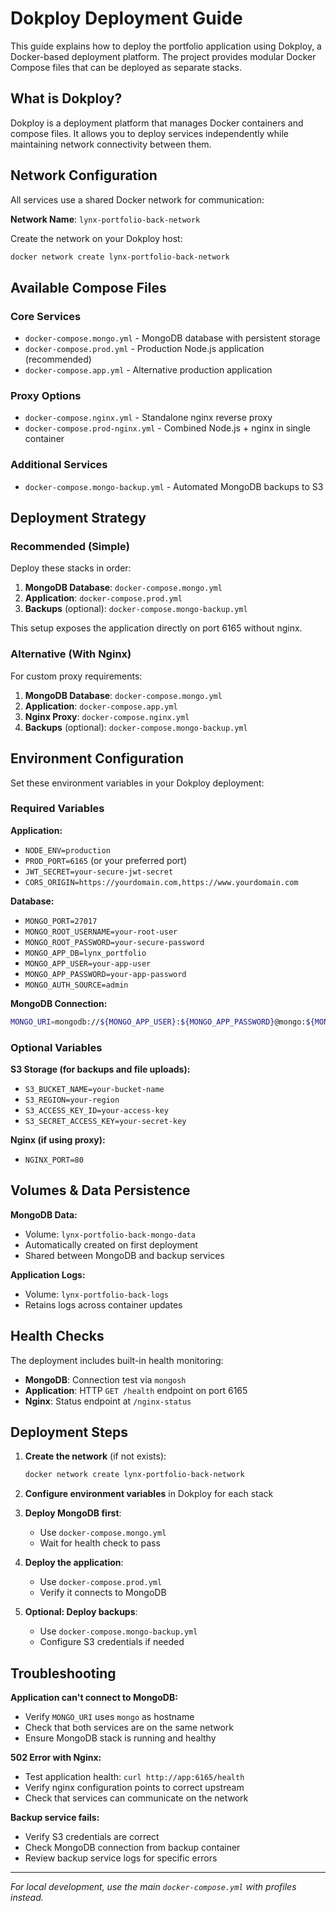 # Dokploy Deployment Guide

This guide explains how to deploy the portfolio application using Dokploy, a Docker-based deployment platform. The project provides modular Docker Compose files that can be deployed as separate stacks.

## What is Dokploy?

Dokploy is a deployment platform that manages Docker containers and compose files. It allows you to deploy services independently while maintaining network connectivity between them.

## Network Configuration

All services use a shared Docker network for communication:

**Network Name**: `lynx-portfolio-back-network`

Create the network on your Dokploy host:

```bash
docker network create lynx-portfolio-back-network
```

## Available Compose Files

### Core Services
- `docker-compose.mongo.yml` - MongoDB database with persistent storage
- `docker-compose.prod.yml` - Production Node.js application (recommended)
- `docker-compose.app.yml` - Alternative production application

### Proxy Options
- `docker-compose.nginx.yml` - Standalone nginx reverse proxy
- `docker-compose.prod-nginx.yml` - Combined Node.js + nginx in single container

### Additional Services
- `docker-compose.mongo-backup.yml` - Automated MongoDB backups to S3

## Deployment Strategy

### Recommended (Simple)

Deploy these stacks in order:

1. **MongoDB Database**: `docker-compose.mongo.yml`
2. **Application**: `docker-compose.prod.yml` 
3. **Backups** (optional): `docker-compose.mongo-backup.yml`

This setup exposes the application directly on port 6165 without nginx.

### Alternative (With Nginx)

For custom proxy requirements:

1. **MongoDB Database**: `docker-compose.mongo.yml`
2. **Application**: `docker-compose.app.yml`
3. **Nginx Proxy**: `docker-compose.nginx.yml`
4. **Backups** (optional): `docker-compose.mongo-backup.yml`

## Environment Configuration

Set these environment variables in your Dokploy deployment:

### Required Variables

**Application:**

- `NODE_ENV=production`
- `PROD_PORT=6165` (or your preferred port)
- `JWT_SECRET=your-secure-jwt-secret`
- `CORS_ORIGIN=https://yourdomain.com,https://www.yourdomain.com`

**Database:**

- `MONGO_PORT=27017`
- `MONGO_ROOT_USERNAME=your-root-user`
- `MONGO_ROOT_PASSWORD=your-secure-password`
- `MONGO_APP_DB=lynx_portfolio`
- `MONGO_APP_USER=your-app-user`
- `MONGO_APP_PASSWORD=your-app-password`
- `MONGO_AUTH_SOURCE=admin`

**MongoDB Connection:**

```bash
MONGO_URI=mongodb://${MONGO_APP_USER}:${MONGO_APP_PASSWORD}@mongo:${MONGO_PORT}/${MONGO_APP_DB}?authSource=${MONGO_AUTH_SOURCE}
```

### Optional Variables

**S3 Storage (for backups and file uploads):**

- `S3_BUCKET_NAME=your-bucket-name`
- `S3_REGION=your-region`
- `S3_ACCESS_KEY_ID=your-access-key`
- `S3_SECRET_ACCESS_KEY=your-secret-key`

**Nginx (if using proxy):**

- `NGINX_PORT=80`

## Volumes & Data Persistence

**MongoDB Data:**

- Volume: `lynx-portfolio-back-mongo-data`
- Automatically created on first deployment
- Shared between MongoDB and backup services

**Application Logs:**

- Volume: `lynx-portfolio-back-logs`
- Retains logs across container updates

## Health Checks

The deployment includes built-in health monitoring:

- **MongoDB**: Connection test via `mongosh`
- **Application**: HTTP `GET /health` endpoint on port 6165
- **Nginx**: Status endpoint at `/nginx-status`

## Deployment Steps

1. **Create the network** (if not exists):

   ```bash
   docker network create lynx-portfolio-back-network
   ```

2. **Configure environment variables** in Dokploy for each stack

3. **Deploy MongoDB first**:
   - Use `docker-compose.mongo.yml`
   - Wait for health check to pass

4. **Deploy the application**:
   - Use `docker-compose.prod.yml`
   - Verify it connects to MongoDB

5. **Optional: Deploy backups**:
   - Use `docker-compose.mongo-backup.yml`
   - Configure S3 credentials if needed

## Troubleshooting

**Application can't connect to MongoDB:**

- Verify `MONGO_URI` uses `mongo` as hostname
- Check that both services are on the same network
- Ensure MongoDB stack is running and healthy

**502 Error with Nginx:**

- Test application health: `curl http://app:6165/health`
- Verify nginx configuration points to correct upstream
- Check that services can communicate on the network

**Backup service fails:**

- Verify S3 credentials are correct
- Check MongoDB connection from backup container
- Review backup service logs for specific errors

---

*For local development, use the main `docker-compose.yml` with profiles instead.*

